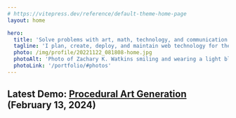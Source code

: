 ```yaml
---
# https://vitepress.dev/reference/default-theme-home-page
layout: home

hero:
  title: 'Solve problems with art, math, technology, and communication.'
  tagline: 'I plan, create, deploy, and maintain web technology for the public and private sector.'
  photo: /img/profile/20221122_081808-home.jpg
  photoAlt: 'Photo of Zachary K. Watkins smiling and wearing a light blue buttoned shirt.'
  photoLink: '/portfolio/#photos'
---
```


<script setup>
  import { onMounted } from 'vue';
  onMounted(async () => {
    import('./portfolio/procedural-art-generation/src/main.js');
  });
</script>

## Latest Demo: <a href="/portfolio/procedural-art-generation/">Procedural Art Generation</a> (February 13, 2024)

<div id="viewport">
  <div id="grid-wrapper">
    <div id="grid"></div>
  </div>
</div>
